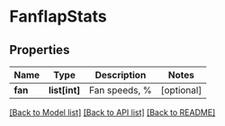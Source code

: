 # FanflapStats

## Properties
Name | Type | Description | Notes
------------ | ------------- | ------------- | -------------
**fan** | **list[int]** | Fan speeds, % | [optional] 

[[Back to Model list]](../README.md#documentation-for-models) [[Back to API list]](../README.md#documentation-for-api-endpoints) [[Back to README]](../README.md)


